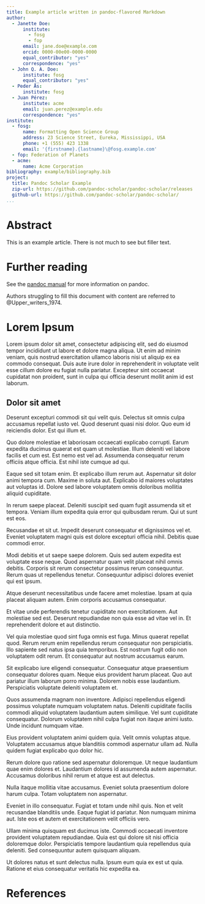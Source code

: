 ```yaml
---
title: Example article written in pandoc-flavored Markdown
author:
  - Janette Doe:
      institute:
        - fosg
        - fop
      email: jane.doe@example.com
      orcid: 0000-00e00-0000-0000
      equal_contributor: "yes"
      correspondence: "yes"
  - John Q. A. Doe:
      institute: fosg
      equal_contributor: "yes"
  - Peder Ås:
      institute: fosg
  - Juan Pérez:
      institute: acme
      email: juan.perez@example.edu
      correspondence: "yes"
institute:
  - fosg:
      name: Formatting Open Science Group
      address: 23 Science Street, Eureka, Mississippi, USA
      phone: +1 (555) 423 1338
      email: '{firstname}.{lastname}\@fosg.example.com'
  - fop: Federation of Planets
  - acme:
      name: Acme Corporation
bibliography: example/bibliography.bib
project:
  title: Pandoc Scholar Example
  zip-url: https://github.com/pandoc-scholar/pandoc-scholar/releases
  github-url: https://github.com/pandoc-scholar/pandoc-scholar/
...
```


# Abstract

This is an example article.  There is not much to see but filler text.


# Further reading

See the [pandoc manual](http://pandoc.org/MANUAL.html) for more information on
pandoc.

Authors struggling to fill this document with content are referred to
@Upper_writers_1974.


# Lorem Ipsum

Lorem ipsum dolor sit amet, consectetur adipiscing elit, sed do eiusmod tempor
incididunt ut labore et dolore magna aliqua. Ut enim ad minim veniam, quis
nostrud exercitation ullamco laboris nisi ut aliquip ex ea commodo consequat.
Duis aute irure dolor in reprehenderit in voluptate velit esse cillum dolore eu
fugiat nulla pariatur. Excepteur sint occaecat cupidatat non proident, sunt in
culpa qui officia deserunt mollit anim id est laborum.


## Dolor sit amet

Deserunt excepturi commodi sit qui velit quis. Delectus sit omnis culpa
accusamus repellat iusto vel. Quod deserunt quasi nisi dolor. Quo eum id
reiciendis dolor. Est qui illum et.

Quo dolore molestiae et laboriosam occaecati explicabo corrupti. Earum expedita
ducimus quaerat est quam ut molestiae. Illum deleniti vel labore facilis et cum
est. Est nemo est vel ad. Assumenda consequatur rerum officiis atque officia.
Est nihil iste cumque ad qui.

Eaque sed sit totam enim. Et explicabo illum rerum aut. Aspernatur sit dolor
animi tempora cum. Maxime in soluta aut. Explicabo id maiores voluptates aut
voluptas id. Dolore sed labore voluptatem omnis doloribus mollitia aliquid
cupiditate.

In rerum saepe placeat. Deleniti suscipit sed quam fugit assumenda sit et
tempora. Veniam illum expedita quia error qui quibusdam rerum. Qui ut sunt est
eos.

Recusandae et sit ut. Impedit deserunt consequatur et dignissimos vel et.
Eveniet voluptatem magni quis est dolore excepturi officia nihil. Debitis quae
commodi error.

Modi debitis et ut saepe saepe dolorem. Quis sed autem expedita est voluptate
esse neque. Quod aspernatur quam velit placeat nihil omnis debitis. Corporis sit
rerum consectetur possimus rerum consequuntur. Rerum quas ut repellendus
tenetur. Consequuntur adipisci dolores eveniet qui est ipsum.

Atque deserunt necessitatibus unde facere amet molestiae. Ipsam at quia placeat
aliquam autem. Enim corporis accusamus consequatur.

Et vitae unde perferendis tenetur cupiditate non exercitationem. Aut molestiae
sed est. Deserunt repudiandae non quia esse ad vitae vel in. Et reprehenderit
dolore et aut distinctio.

Vel quia molestiae quod sint fuga omnis est fuga. Minus quaerat repellat quod.
Rerum rerum enim repellendus rerum consequatur non perspiciatis. Illo sapiente
sed natus ipsa quia temporibus. Est nostrum fugit odio non voluptatem odit
rerum. Et consequatur aut nostrum accusamus earum.

Sit explicabo iure eligendi consequatur. Consequatur atque praesentium
consequatur dolores quam. Neque eius provident harum placeat. Quo aut pariatur
illum laborum porro minima. Dolorem nobis esse laudantium. Perspiciatis
voluptate deleniti voluptatem et.

Quos assumenda magnam non inventore. Adipisci repellendus eligendi possimus
voluptate numquam voluptatem natus. Deleniti cupiditate facilis commodi aliquid
voluptatem laudantium autem similique. Vel sunt cupiditate consequatur. Dolorum
voluptatem nihil culpa fugiat non itaque animi iusto. Unde incidunt numquam
vitae.

Eius provident voluptatem animi quidem quia. Velit omnis voluptas atque.
Voluptatem accusamus atque blanditiis commodi aspernatur ullam ad. Nulla quidem
fugiat explicabo quo dolor hic.

Rerum dolore quo ratione sed aspernatur doloremque. Ut neque laudantium quae
enim dolores et. Laudantium dolores id assumenda autem aspernatur. Accusamus
doloribus nihil rerum et atque est aut delectus.

Nulla itaque mollitia vitae accusamus. Eveniet soluta praesentium dolore harum
culpa. Totam voluptatem non aspernatur.

Eveniet in illo consequatur. Fugiat et totam unde nihil quis. Non et velit
recusandae blanditiis unde. Eaque fugiat id pariatur. Non numquam minima aut.
Iste eos et autem et exercitationem velit officiis vero.

Ullam minima quisquam est ducimus iste. Commodi occaecati inventore provident
voluptatem repudiandae. Quia est qui dolore sit nisi officia doloremque dolor.
Perspiciatis tempore laudantium quia repellendus quia deleniti. Sed consequuntur
autem quisquam aliquam.

Ut dolores natus et sunt delectus nulla. Ipsum eum quia ex est ut quia. Ratione
et eius consequatur veritatis hic expedita ea.

# References
